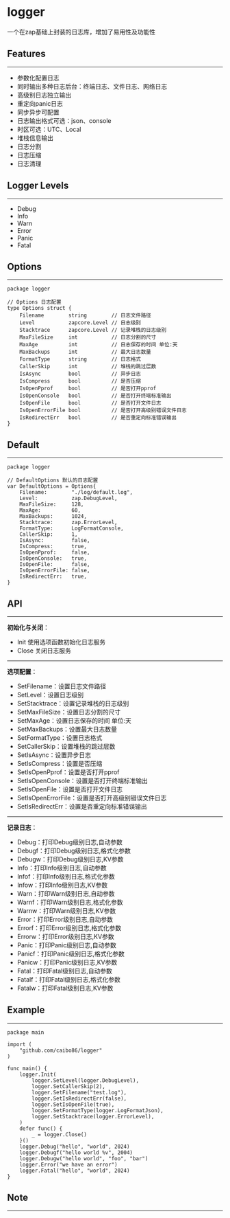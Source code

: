 # logger
一个在zap基础上封装的日志库，增加了易用性及功能性

## Features
___
- 参数化配置日志 
- 同时输出多种日志后台：终端日志、文件日志、网络日志
- 高级别日志独立输出
- 重定向panic日志
- 同步异步可配置
- 日志输出格式可选：json、console
- 时区可选：UTC、Local
- 堆栈信息输出
- 日志分割
- 日志压缩
- 日志清理

## Logger Levels
___
- Debug
- Info
- Warn
- Error
- Panic
- Fatal

## Options
___
```golang
package logger

// Options 日志配置
type Options struct {
	Filename        string        // 日志文件路径
	Level           zapcore.Level // 日志级别
	Stacktrace      zapcore.Level // 记录堆栈的日志级别
	MaxFileSize     int           // 日志分割的尺寸
	MaxAge          int           // 日志保存的时间 单位:天
	MaxBackups      int           // 最大日志数量
	FormatType      string        // 日志格式
	CallerSkip      int           // 堆栈的跳过层数
	IsAsync         bool          // 异步日志
	IsCompress      bool          // 是否压缩
	IsOpenPprof     bool          // 是否打开pprof
	IsOpenConsole   bool          // 是否打开终端标准输出
	IsOpenFile      bool          // 是否打开文件日志
	IsOpenErrorFile bool          // 是否打开高级别错误文件日志
	IsRedirectErr   bool          // 是否重定向标准错误输出
}
```

## Default
___
```golang
package logger

// DefaultOptions 默认的日志配置
var DefaultOptions = Options{
	Filename:        "./log/default.log",
	Level:           zap.DebugLevel,
	MaxFileSize:     128,
	MaxAge:          60,
	MaxBackups:      1024,
	Stacktrace:      zap.ErrorLevel,
	FormatType:      LogFormatConsole,
	CallerSkip:      1,
	IsAsync:         false,
	IsCompress:      true,
	IsOpenPprof:     false,
	IsOpenConsole:   true,
	IsOpenFile:      false,
	IsOpenErrorFile: false,
	IsRedirectErr:   true,
}

```

## API
___
**初始化与关闭**：
- Init 使用选项函数初始化日志服务
- Close 关闭日志服务
___
**选项配置**：
- SetFilename：设置日志文件路径
- SetLevel：设置日志级别
- SetStacktrace：设置记录堆栈的日志级别
- SetMaxFileSize：设置日志分割的尺寸
- SetMaxAge：设置日志保存的时间 单位:天
- SetMaxBackups：设置最大日志数量
- SetFormatType：设置日志格式
- SetCallerSkip：设置堆栈的跳过层数
- SetIsAsync：设置异步日志
- SetIsCompress：设置是否压缩
- SetIsOpenPprof：设置是否打开pprof
- SetIsOpenConsole：设置是否打开终端标准输出
- SetIsOpenFile：设置是否打开文件日志
- SetIsOpenErrorFile：设置是否打开高级别错误文件日志
- SetIsRedirectErr：设置是否重定向标准错误输出
___
**记录日志**：
- Debug：打印Debug级别日志,自动参数
- Debugf：打印Debug级别日志,格式化参数
- Debugw：打印Debug级别日志,KV参数
- Info：打印Info级别日志,自动参数
- Infof：打印Info级别日志,格式化参数
- Infow：打印Info级别日志,KV参数
- Warn：打印Warn级别日志,自动参数
- Warnf：打印Warn级别日志,格式化参数
- Warnw：打印Warn级别日志,KV参数
- Error：打印Error级别日志,自动参数
- Errorf：打印Error级别日志,格式化参数
- Errorw：打印Error级别日志,KV参数
- Panic：打印Panic级别日志,自动参数
- Panicf：打印Panic级别日志,格式化参数
- Panicw：打印Panic级别日志,KV参数
- Fatal：打印Fatal级别日志,自动参数
- Fatalf：打印Fatal级别日志,格式化参数
- Fatalw：打印Fatal级别日志,KV参数
## Example
___
```golang
package main

import (
	"github.com/caibo86/logger"
)

func main() {
	logger.Init(
		logger.SetLevel(logger.DebugLevel),
		logger.SetCallerSkip(2),
		logger.SetFilename("test.log"),
		logger.SetIsRedirectErr(false),
		logger.SetIsOpenFile(true),
		logger.SetFormatType(logger.LogFormatJson),
		logger.SetStacktrace(logger.ErrorLevel),
	)
	defer func() {
		_ = logger.Close()
	}()
	logger.Debug("hello", "world", 2024)
	logger.Debugf("hello world %v", 2004)
	logger.Debugw("hello world", "foo", "bar")
	logger.Error("we have an error")
	logger.Fatal("hello", "world", 2024)
}

```
## Note
___